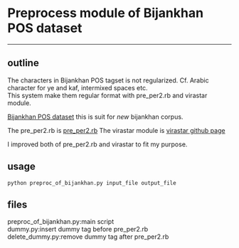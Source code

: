 # Preprocess module of Bijankhan POS dataset
___

## outline
The characters in Bijankhan POS tagset is not regularized. Cf. Arabic character for ye and kaf, intermixed spaces etc.  
This system make them regular format with pre_per2.rb and virastar module.  

[Bijankhan POS dataset](http://ece.ut.ac.ir/dbrg/bijankhan/) this is suit for *new* bijankhan corpus.

The pre_per2.rb is [pre_per2.rb](http://stp.lingfil.uu.se/~mojgan/preper.html)
The virastar module is [virastar github page](https://github.com/aziz/virastar)

I improved both of pre_per2.rb and virastar to fit my purpose. 

## usage

`python preproc_of_bijankhan.py input_file output_file`  

## files

preproc_of_bijankhan.py:main script  
dummy.py:insert dummy tag before pre_per2.rb   
delete_dummy.py:remove dummy tag after pre_per2.rb    